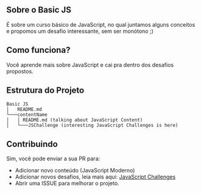 ## Sobre o Basic JS

É sobre um curso básico de JavaScript, no qual juntamos alguns conceitos e propomos um desafio interessante, sem ser monótono ;)

## Como funciona?

Você aprende mais sobre JavaScript e cai pra dentro dos desafios propostos.

## Estrutura do Projeto

```
Basic JS
│   README.md
└───contentName
│   │ README.md (talking about JavaScript Content)
│   └───JSChallenge (interesting JavaScript Challenges is here)

```

## Contribuindo

Sim, você pode enviar a sua PR para:
+ Adicionar novo conteúdo (JavaScript Moderno)
+ Adicionar novos desafios, leia mais aqui: [JavaScript Challenges](https://github.com/andycastro/basicjs/tree/master/challengesJs)
+ Abrir uma ISSUE para melhorar o projeto.
